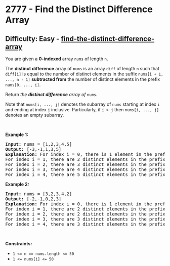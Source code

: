 <h1>2777 - Find the Distinct Difference Array</h1><h2>Difficulty: Easy - <a href="https://leetcode.com/problems/find-the-distinct-difference-array/">find-the-distinct-difference-array</a></h2><p>You are given a <strong>0-indexed</strong> array <code>nums</code> of length <code>n</code>.</p>

<p>The <strong>distinct difference</strong> array of <code>nums</code> is an array <code>diff</code> of length <code>n</code> such that <code>diff[i]</code> is equal to the number of distinct elements in the suffix <code>nums[i + 1, ..., n - 1]</code> <strong>subtracted from</strong> the number of distinct elements in the prefix <code>nums[0, ..., i]</code>.</p>

<p>Return <em>the <strong>distinct difference</strong> array of </em><code>nums</code>.</p>

<p>Note that <code>nums[i, ..., j]</code> denotes the subarray of <code>nums</code> starting at index <code>i</code> and ending at index <code>j</code> inclusive. Particularly, if <code>i &gt; j</code> then <code>nums[i, ..., j]</code> denotes an empty subarray.</p>

<p>&nbsp;</p>
<p><strong class="example">Example 1:</strong></p>

<pre>
<strong>Input:</strong> nums = [1,2,3,4,5]
<strong>Output:</strong> [-3,-1,1,3,5]
<strong>Explanation:</strong> For index i = 0, there is 1 element in the prefix and 4 distinct elements in the suffix. Thus, diff[0] = 1 - 4 = -3.
For index i = 1, there are 2 distinct elements in the prefix and 3 distinct elements in the suffix. Thus, diff[1] = 2 - 3 = -1.
For index i = 2, there are 3 distinct elements in the prefix and 2 distinct elements in the suffix. Thus, diff[2] = 3 - 2 = 1.
For index i = 3, there are 4 distinct elements in the prefix and 1 distinct element in the suffix. Thus, diff[3] = 4 - 1 = 3.
For index i = 4, there are 5 distinct elements in the prefix and no elements in the suffix. Thus, diff[4] = 5 - 0 = 5.
</pre>

<p><strong class="example">Example 2:</strong></p>

<pre>
<strong>Input:</strong> nums = [3,2,3,4,2]
<strong>Output:</strong> [-2,-1,0,2,3]
<strong>Explanation:</strong> For index i = 0, there is 1 element in the prefix and 3 distinct elements in the suffix. Thus, diff[0] = 1 - 3 = -2.
For index i = 1, there are 2 distinct elements in the prefix and 3 distinct elements in the suffix. Thus, diff[1] = 2 - 3 = -1.
For index i = 2, there are 2 distinct elements in the prefix and 2 distinct elements in the suffix. Thus, diff[2] = 2 - 2 = 0.
For index i = 3, there are 3 distinct elements in the prefix and 1 distinct element in the suffix. Thus, diff[3] = 3 - 1 = 2.
For index i = 4, there are 3 distinct elements in the prefix and no elements in the suffix. Thus, diff[4] = 3 - 0 = 3.
</pre>

<p>&nbsp;</p>
<p><strong>Constraints:</strong></p>

<ul>
	<li><code>1 &lt;= n == nums.length&nbsp;&lt;= 50</code></li>
	<li><code>1 &lt;= nums[i] &lt;= 50</code></li>
</ul>

